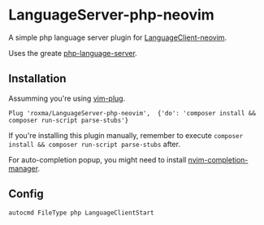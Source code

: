 # LanguageServer-php-neovim

A simple php language server plugin for
[LanguageClient-neovim](https://github.com/autozimu/LanguageClient-neovim).

Uses the greate
[php-language-server](https://github.com/felixfbecker/php-language-server).

## Installation

Assumming you're using [vim-plug](https://github.com/junegunn/vim-plug).

```vim
Plug 'roxma/LanguageServer-php-neovim',  {'do': 'composer install && composer run-script parse-stubs'}
```

If you're installing this plugin manually, remember to execute `composer
install && composer run-script parse-stubs` after.

For auto-completion popup, you might need to install
[nvim-completion-manager](https://github.com/roxma/nvim-completion-manager).

## Config

```vim
autocmd FileType php LanguageClientStart
```

